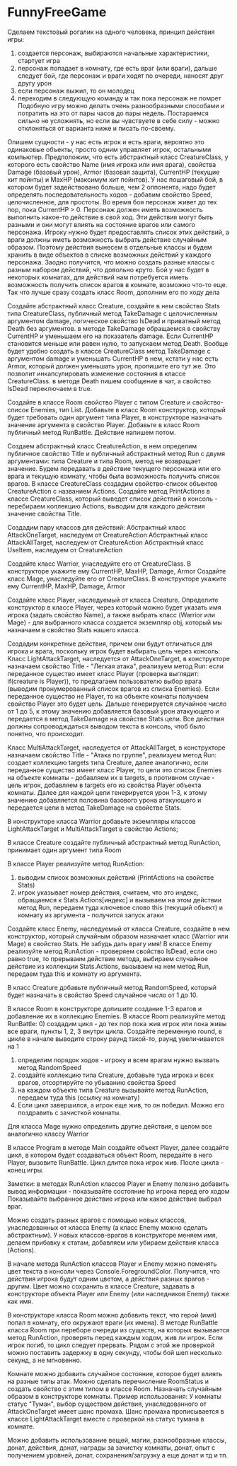 # FunnyFreeGame
Сделаем текстовый рогалик на одного человека, принцип действия игры:
1) создается персонаж, выбираются начальные характеристики, стартует игра
2) персонаж попадает в комнату, где есть враг (или враги), дальше следует бой, где персонаж и враги ходят по очереди, наносят друг другу урон
3) если персонаж выжил, то он молодец
4) переходим в следующую команду и так пока персонаж не помрет
Подобную игру можно делать очень разнообразными способами и потратить на это от пары часов до пары недель. Постараемся сильно не усложнять, но если вы чувствуете в себе силу - можно отклоняться от варианта ниже и писать по-своему.

Опишем сущности - у нас есть игрок и есть враги, вероятно это одинаковые объекты, просто одним управляет игрок, остальными компьютер.
Предположим, что есть абстрактный класс CreatureClass, у которого есть свойство Name (имя игрока или имя врага), свойства Damage (базовый урон), Armor (базовая защита), CurrentHP (текущие хит пойнты) и MaxHP (максимум хит пойнтов). У нас пошаговый бой, в котором будет задействовано больше, чем 2 оппонента, надо будет определять последовательность ходов - добавим свойство Speed, целочисленное, для простоты.
Во время боя персонаж живет до тех пор, пока CurrentHP > 0. Персонаж должен иметь возможность выполнить какое-то действие в свой ход. Эти действия могут быть разными и они могут влиять на состояние врагов или самого персонажа. Игроку нужно будет предоставлять список этих действий, а враги должны иметь возможность выбрать действие случайным образом. Поэтому действия вынесем в отдельные классы и будем хранить в виде объектов в списке возможных действий у каждого персонажа. Заодно получится, что можно создать разные классы с разным набором действий, что довольно круто.
Бой у нас будет в некоторых комнатах, для действий нам потребуется иметь возможность получить список врагов в комнате, возможно что-то еще. 
Так что лучше сразу создать класс Room, дополним его по ходу дела

Создайте абстрактный класс Creature, создайте в нем свойство Stats типа CreatureClass, публичный метод TakeDamage c целочисленным аргументом damage, логическое свойство IsDead и приватный метод Death без аргументов.
в методе TakeDamage обращаемся в свойству CurrentHP и уменьшаем его на показатель damage. Если CurrentHP становится меньше или равен нулю, то запускаем метод Death. Вообще будет удобно создать в классе CreatureClass метод TakeDamage с аргументом damage и уменьшать CurrentHP в нем, кстати у нас есть Armor, который должен уменьшать урон, пропишите его тут же. Это позволит инкапсулировать изменение состояния в классе CreatureClass.
в методе Death пишем сообщение в чат, а свойство IsDead переключаем в true. 

Создайте в классе Room свойство Player с типом Creature и свойство-список Enemies, тип List<Creature>. Добавьте в клаcс Room конструктор, который будет требовать один аргумент типа Player, в конструкторе назначать значение аргумента в свойство Player. Добавьте в клаcс Room публичный метод RunBattle. Действие напишем потом.

Создаем абстрактный класс CreatureAction, в нем определим публичное свойство Title и публичный абстрактный метод Run c двумя аргументами: типа Creature и типа Room, метод не возвращает значение. Будем передавать в действие текущего персонажа или его врага и текущую комнату, чтобы была возможность получить список врагов.
В классе CreatureClass создадим свойство-список объектов CreatureAction с названием Actions. Создайте метод PrintActions в классе CreatureClass, который выведет список действий в консоль - перебираем коллекцию Actions, выводим для каждого действия значение свойства Title. 

Создадим пару классов для действий:
Абстрактный класс AttackOneTarget, наследуем от CreatureAction
Абстрактный класс AttackAllTarget, наследуем от CreatureAction
Абстрактный класс UseItem, наследуем от CreatureAction

Создайте класс Warrior, унаследуйте его от CreatureClass. В конструкторе укажите ему CurrentHP, MaxHP, Damage, Armor
Создайте класс Mage, унаследуйте его от CreatureClass. В конструкторе укажите ему CurrentHP, MaxHP, Damage, Armor

Создайте класс Player, наследуемый от класса Creature. Определите конструктор в классе Player, через который можно будет указать имя игрока (задать свойство Name), а также выбрать класс (Warrior или Mage) - для выбранного класса создается экземпляр obj, который мы назначаем в свойство Stats нашего класса.

Создадим конкретные действия, причем они будут отличаться для игрока и врага, поскольку игрок будет выбирать цель через консоль:
Класс LightAttackTarget, наследуется от AttackOneTarget, в конструкторе назначаем свойство Title - "Легкая атака", реализуем метод Run: 
если переданное существо имеет класс Player (проверка выглядит: if(creature is Player)), то предлагаем пользователю выбор врага (выводим пронумерованный список врагов из списка Enemies). Если переданное существо не Player, то на объекте комнаты получаем свойство Player это будет цель. Дальше генерируется случайное число от 1 до 5, к этому значению добавляется базовый урон атакующего и передается в метод TakeDamage на свойстве Stats цели. Все действия должны сопроводждаться выводом текста в консоль, чтоб было понятно, что происходит.

Класс MultiAttackTarget, наследуется от AttackAllTarget, в конструкторе назначаем свойство Title - "Атака по группе", реализуем метод Run:
создает коллекцию targets типа Creature, далее аналогично, если переданное существо имеет класс Player, то цели это список Enemies на объекте комнаты - добавляем их в targets, в противном случае - цель игрок, добавляем в targets его из свойства Player объекта комнаты. Далее для каждой цели генерируется урон 1-3, к этому значению добавляется половина базового урона атакующего и передается цели в метод TakeDamage на свойстве Stats. 

В конструкторе класса Warrior добавьте экземпляры классов LightAttackTarget и MultiAttackTarget в свойство Actions;

В классе Creature создайте публичный абстрактный метод RunAction, принимает один аргумент типа Room

В классе Player реализуйте метод RunAction:
1) выводим список возможных действий (PrintActions на свойстве Stats)
2) игрок указывает номер действия, считаем, что это индекс, обращаемся к Stats.Actions[индекс] и вызываем на этом действии метод Run, передаем туда ключевое слово this (текущий объект) и комнату из аргумента - получится запуск атаки

Создайте класс Enemy, наследуемый от класса Creature, создайте в нем конструктор, который случайным образом назначает класс (Warrior или Mage) в свойство Stats. Не забудь дать врагу имя!
В классе Enemy реализуйте метод RunAction - проверяем свойство IsDead, если оно равно true, то прерываем действие метода, выбираем случайное действие из коллекции Stats.Actions, вызываем на нем метод Run, передаем туда this и комнату из аргумента.

В класс Creature добавьте публичный метод RandomSpeed, который будет назначать в свойство Speed случайное число от 1 до 10.

В классе Room в конструкторе допишите создание 1-3 врагов и добавление их в коллекцию Enemies.
В классе Room реализуйте метод RunBattle: 
0) создадим цикл - до тех пор пока жив игрок или пока живы все враги, пункты 1, 2, 3 внутри цикла. Создайте переменную round, в цикле в начале выводите строку раунд такой-то, раунд увеличивается на 1
1) определим порядок ходов - игроку и всем врагам нужно вызвать метод RandomSpeed
2) создайте коллекцию типа Creature, добавьте туда игрока и всех врагов, отсортируйте по убыванию свойства Speed
3) на каждом объекте типа Creature вызывайте метод RunAction, передаем туда this (ссылку на комнату)
4) Если цикл завершился, а игрок еще жив, то он победил. Можно его поздравить с зачисткой комнаты.

Для класса Mage нужно определить другие действия, в целом все аналогично классу Warrior

В классе Program в методе Main создайте объект Player, далее создайте цикл, в котором будет создаваться объект Room, передайте в него Player, вызовите RunBattle. Цикл длится пока игрок жив. После цикла - конец игры.

Заметки: 
в методах RunAction классов Player и Enemy полезно добавить вывод информации - показывайте состояние hp игрока перед его ходом
Показывайте выбранное действие игрока или какое действие выбрал враг.

Можно создать разных врагов с помощью новых классов, унаследованных от класса Enemy (а класс Enemy можно сделать абстрактным). У новых классов-врагов в конструкторе меняем имя, делаем прибавку к статам, добавляем или убираем действия класса (Actions).

В начале метода RunAction классов Player и Enemy можно поменять цвет текста в консоли через Console.ForegroundColor. Получится, что действия игрока будут одним цветом, а действия разных врагов - другим. Цвет можно сохранить в классе Creature, задавать в конструкторе объекта Player или Enemy (или наследников Enemy) также как имя.

В конструкторе класса Room можно добавить текст, что герой (имя) попал в комнату, его окружают враги (их имена).
В методе RunBattle класса Room при переборе очереди из существ, на которых вызывается метод RunAction, проверять перед каждым ходом, жив ли игрок. Если игрок погиб, то цикл следует прервать. Рядом с этой же проверкой можно поставить задержку в одну секунду, чтобы бой шел несколько секунд, а не мгновенно.

Комнате можно добавить случайное состояние, которое будет влиять на разные типы атак. Можно сделать перечисление RoomStatus и создать свойство с этим типом в классе Room. Назначать случайным образом в конструкторе комнаты. Пример использования: 
У комнаты статус "Туман", выбор существом действия, унаследованного от AttackOneTarget имеет шанс промаха. Шанс промаха прописывается в классе LightAttackTarget вместе с проверкой на статус тумана в комнате.

Можно добавить использование вещей, магии, разнообразные классы, донат, действия, донат, награды за зачистку комнаты, донат, опыт с получением уровней, донат, сохранения/загрузку а еще донат и тд и тп.
